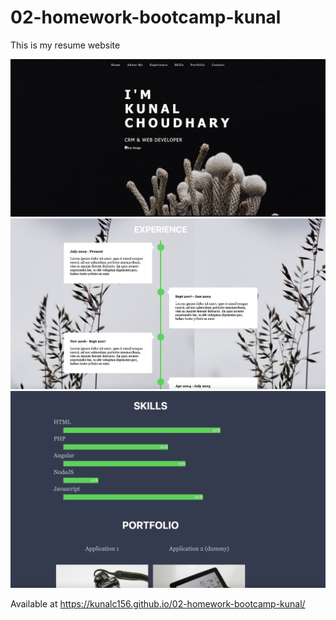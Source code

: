 # 02-homework-bootcamp-kunal

This is my resume website

![Alt text](assets/images/s1.png?raw=true "Screenshot 1")
![Alt text](assets/images/s2.png?raw=true "Screenshot 2")
![Alt text](assets/images/s3.png?raw=true "Screenshot 3")

Available at
https://kunalc156.github.io/02-homework-bootcamp-kunal/